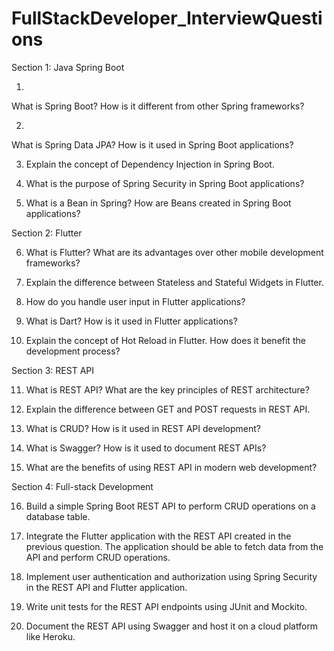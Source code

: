 # FullStackDeveloper_InterviewQuestions

Section 1: Java Spring Boot

1. 
What is Spring Boot? How is it different from other Spring frameworks?

2.
What is Spring Data JPA? How is it used in Spring Boot applications?

3. Explain the concept of Dependency Injection in Spring Boot.

4. What is the purpose of Spring Security in Spring Boot applications?

5. What is a Bean in Spring? How are Beans created in Spring Boot applications?

Section 2: Flutter

6. What is Flutter? What are its advantages over other mobile development frameworks?

7. Explain the difference between Stateless and Stateful Widgets in Flutter.

8. How do you handle user input in Flutter applications?

9. What is Dart? How is it used in Flutter applications?

10. Explain the concept of Hot Reload in Flutter. How does it benefit the development process?

Section 3: REST API

11. What is REST API? What are the key principles of REST architecture?

12. Explain the difference between GET and POST requests in REST API.

13. What is CRUD? How is it used in REST API development?

14. What is Swagger? How is it used to document REST APIs?

15. What are the benefits of using REST API in modern web development?

Section 4: Full-stack Development

16. Build a simple Spring Boot REST API to perform CRUD operations on a database table.

17. Integrate the Flutter application with the REST API created in the previous question. The application should be able to fetch data from the API and perform CRUD operations.

18. Implement user authentication and authorization using Spring Security in the REST API and Flutter application.

19. Write unit tests for the REST API endpoints using JUnit and Mockito.

20. Document the REST API using Swagger and host it on a cloud platform like Heroku.

